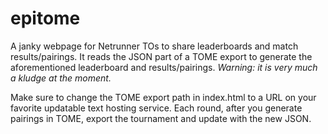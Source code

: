 # epitome

A janky webpage for Netrunner TOs to share leaderboards and match results/pairings. It reads the JSON part of a TOME export to generate the aforementioned leaderboard and results/pairings. *Warning: it is very much a kludge at the moment.*

Make sure to change the TOME export path in index.html to a URL on your favorite updatable text hosting service.
Each round, after you generate pairings in TOME, export the tournament and update with the new JSON.
